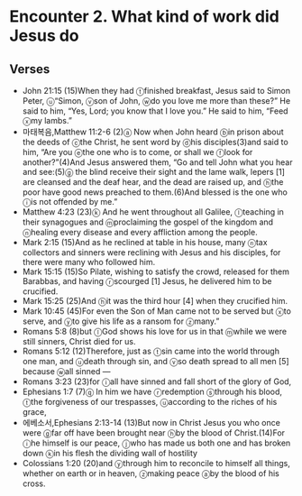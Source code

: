#  Encounter 2. What kind of work did Jesus do

## Verses
- John 21:15 (15)<pb/>When they had <f>ⓣ</f>finished breakfast, Jesus said to Simon Peter, <J> <f>ⓤ</f>“Simon, <f>ⓥ</f>son of John, <f>ⓦ</f>do you love me more than these?”</J> He said to him, “Yes, Lord; you know that I love you.” He said to him, <J>“Feed <f>ⓧ</f>my lambs.”</J>
- 마태복음,Matthew 11:2-6 (2)<pb/><f>ⓐ</f> Now when John heard <f>ⓑ</f>in prison about the deeds of <f>ⓒ</f>the Christ, he sent word by <f>ⓓ</f>his disciples(3)and said to him, “Are you <f>ⓔ</f>the one who is to come, or shall we <f>ⓕ</f>look for another?”(4)And Jesus answered them, <J>“Go and tell John what you hear and see:</J>(5)<J><f>ⓖ</f> the blind receive their sight and the lame walk, lepers <f>[1]</f> are cleansed and the deaf hear, and the dead are raised up, and <f>ⓗ</f>the poor have good news preached to them.</J>(6)<J>And blessed is the one who <f>ⓘ</f>is not offended by me.”</J>
- Matthew 4:23 (23)<pb/><f>ⓚ</f> And he went throughout all Galilee, <f>ⓛ</f>teaching in their synagogues and <f>ⓜ</f>proclaiming the gospel of the kingdom and <f>ⓝ</f>healing every disease and every affliction among the people.
- Mark 2:15 (15)<pb/>And as he reclined at table in his house, many <f>ⓝ</f>tax collectors and sinners were reclining with Jesus and his disciples, for there were many who followed him.
- Mark 15:15 (15)So Pilate, wishing to satisfy the crowd, released for them Barabbas, and having <f>ⓡ</f>scourged <f>[1]</f> Jesus, he delivered him to be crucified.
- Mark 15:25 (25)And <f>ⓗ</f>it was the third hour <f>[4]</f> when they crucified him.
- Mark 10:45 (45)<J>For even the Son of Man came not to be served but <f>ⓧ</f>to serve, and <f>ⓨ</f>to give his life as a ransom for <f>ⓩ</f>many.”</J>
- Romans 5:8 (8)but <f>ⓛ</f>God shows his love for us in that <f>ⓜ</f>while we were still sinners, Christ died for us.
- Romans 5:12 (12)<pb/>Therefore, just as <f>ⓣ</f>sin came into the world through one man, and <f>ⓤ</f>death through sin, and <f>ⓥ</f>so death spread to all men <f>[5]</f> because <f>ⓦ</f>all sinned —
- Romans 3:23 (23)for <f>ⓘ</f>all have sinned and fall short of the glory of God,
- Ephesians 1:7 (7)<f>ⓠ</f> In him we have <f>ⓡ</f>redemption <f>ⓢ</f>through his blood, <f>ⓣ</f>the forgiveness of our trespasses, <f>ⓤ</f>according to the riches of his grace,
- 에베소서,Ephesians 2:13-14 (13)But now in Christ Jesus you who once were <f>ⓖ</f>far off have been brought near <f>ⓗ</f>by the blood of Christ.(14)For <f>ⓘ</f>he himself is our peace, <f>ⓙ</f>who has made us both one and has broken down <f>ⓚ</f>in his flesh the dividing wall of hostility
- Colossians 1:20 (20)and <f>ⓨ</f>through him to reconcile to himself all things, whether on earth or in heaven, <f>ⓩ</f>making peace <f>ⓐ</f>by the blood of his cross.
